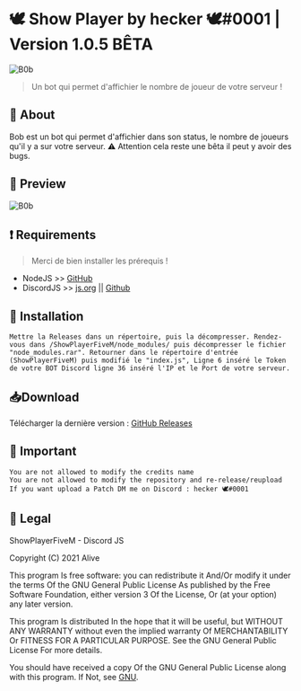 # 🕊 Show Player by hecker 🕊#0001 | Version 1.0.5 BÊTA
![B0b](https://cdn.aliverp.ovh/bob/bob-update-1.0.5.png)

> Un bot qui permet d'affichier le nombre de joueur de votre serveur !

## 📍 About
Bob est un bot qui permet d'affichier dans son status, le nombre de joueurs qu'il y a sur votre serveur.
 ⚠️ Attention cela reste une bêta il peut y avoir des bugs.
 
 ## 👀 Preview
 ![B0b](https://cdn.aliverp.ovh/bob/bob-show-player.png)

## ❗ Requirements
> Merci de bien installer les prérequis !
- NodeJS >> [GitHub](https://nodejs.org)
- DiscordJS >> [js.org](https://discord.js.org) || [Github](https://github.com/discordjs/discord.js/)

## 🔨 Installation
```Mettre la Releases dans un répertoire, puis la décompresser. Rendez-vous dans /ShowPlayerFiveM/node_modules/ puis décompresser le fichier "node_modules.rar". Retourner dans le répertoire d'entrée (ShowPlayerFiveM) puis modifié le "index.js", Ligne 6 inséré le Token de votre BOT Discord ligne 36 inséré l'IP et le Port de votre serveur.```

## 📥Download
Télécharger la dernière version : [GitHub Releases](https://github.com/ERROR666exe/ShowPlayerFiveM/releases)

## 🦺 Important
```Alive Korp™
You are not allowed to modify the credits name
You are not allowed to modify the repository and re-release/reupload
If you want upload a Patch DM me on Discord : hecker 🕊#0001
```

## 📏 Legal
ShowPlayerFiveM - Discord JS

Copyright (C) 2021 Alive

This program Is free software: you can redistribute it And/Or modify it under the terms Of the GNU General Public License As published by the Free Software Foundation, either version 3 Of the License, Or (at your option) any later version.

This program Is distributed In the hope that it will be useful, but WITHOUT ANY WARRANTY without even the implied warranty Of MERCHANTABILITY Or FITNESS FOR A PARTICULAR PURPOSE. See the GNU General Public License For more details.

You should have received a copy Of the GNU General Public License along with this program. If Not, see [GNU](http://www.gnu.org/licenses/).

